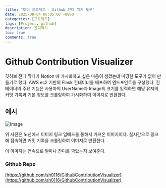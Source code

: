 ```yaml
---
title: "토이 프로젝트 - Github 잔디 깍기 도구"
date: 2025-08-04 06:05:00 +0900
categories: [프로젝트]
tags: [Project, github]
description: 잔디깍기
toc: true
comments: true
---
```


# Github Contribution Visualizer

깃허브 잔디 깍다가 Notion 에 가시화하고 싶은 마음이 생겼는데 마땅한 도구가 없어 만들기로 했다. AWS ec2 기반의 Flask 컨테이너를 배포하여 엔드포인트를 구성했다. 컨테이너의 주요 기능은 사용자의 UserName과 Image의 크기를 입력하면 해당 유저의 커밋 기록과 기본 정보를 크롤링하여 가시화하여 이미지로 반환한다. 

## 예시

![Image](https://prod-files-secure.s3.us-west-2.amazonaws.com/e6db513d-ec54-40ff-aa74-2487b0bcfe15/1d5ecaae-da44-4a3c-b1f2-598773cfaacc/1500x487.png?X-Amz-Algorithm=AWS4-HMAC-SHA256&X-Amz-Content-Sha256=UNSIGNED-PAYLOAD&X-Amz-Credential=ASIAZI2LB466YRKTLJHP%2F20250805%2Fus-west-2%2Fs3%2Faws4_request&X-Amz-Date=20250805T060953Z&X-Amz-Expires=3600&X-Amz-Security-Token=IQoJb3JpZ2luX2VjEB4aCXVzLXdlc3QtMiJHMEUCIQDQS4n40fyrkGzKxKH%2F5VnPyMTZytTurN4fyuhdcyw1wwIgBGa5lvCVvzjRrA9MnXYPvlssMdt9iS%2BhdmZTEyiD87Yq%2FwMIVxAAGgw2Mzc0MjMxODM4MDUiDA9IzP0IvyT0TPsY8ircA8HYleZS1Ry%2Fwi1EZkDMW3tp61oc71QJb0jiuJXgZ3UupXEq%2FobgecizidR7%2BbOZHvZM%2F3%2BZMdhzrpCnvktfnVNvFc8kyv%2FJA%2FXjy7hZt35z6CpStbGQmR%2BaFNKYj6EZDBEEq10qa%2BWCn9QO%2FH5coXO8n1vxiEUwFLk67FvKAJ%2FIoFUqLmOTqO%2BQUrWtTIvIGZsu%2FE7w010k4fEz2Y8ClgnRrWAAtBR9s6WgJd3RSCwXtYKag17yY7k4Wtw4ybs3zmbR1bFHJrxCj3SGWZ0VCCCZ8ImeF2%2BiN2pcl7M%2B%2FM4RbCvZFtIG1qMurCv16%2BgLFHfBNBioA5j9Qlrb0XDnUDgNIf9LUPfPJWnS%2Fed6SxiBPgrCCGzxaGUYTs4oDd%2F5kyi6fGE3iHduF0wTfafbqvjaWbWLtjWJ9usnq8%2Fgh9sARHPa6fx6sZFM9PbSi0nf7%2FO9XcEw27eHjY36WiUf6CC2bPcjnVQK8MHF0lmpcQFIivyhg1P8Xv4%2FqqpH8F713ACJsDGwBsZroqTcwNrt5F33JHRQxT6Xt5P%2Fh163RZZfcpL39zNCY%2B%2BHdNLDG4ULNRtCqxJLK597lkeQeZCfXYRnwU%2FoYbX20%2Bi%2B4%2FXXE1GPHJQkbQvJKTCeexxBMKuzxsQGOqUBlp8UPkS4qhybQBcbiMMeFYEkf6EreaRRErXZL%2BEl7e9%2FwzbXsbwKe7Eo5dK0%2BeI0bTp32nfPmgReQAZmO4fbQxApp6fQb7FSkjQJUsSIBtwhSzPlzSl%2Bsq2PQBMQnkWkPzWzq58u%2BIoW9S%2BL%2BV%2BVOLDHXX0DXMjzErLOXpn%2Fh1P9j%2BNBgh3EtOHAFmnv8ipolU%2FxpYsC0UEux5G3%2F%2F2tCleLnpta&X-Amz-Signature=da3edb167bd0917f62517fcccf4820a9e3081bf51b1e036512ee4a01c60c05a3&X-Amz-SignedHeaders=host&x-amz-checksum-mode=ENABLED&x-id=GetObject)

위 사진은 노션에서 이미지 링크 임베드를 통해서 가져온 이미지이다. 실시간으로 링크에 접속하면 커밋 기록을 크롤링하여 이미지로 반환한다. 

이 이미지는 연속으로 얼마나 잔디를 깍았는지 보여준다. 

### Github Repo

[https://github.com/sh0116/GithubContributionVisualizer](https://github.com/sh0116/GithubContributionVisualizer)


